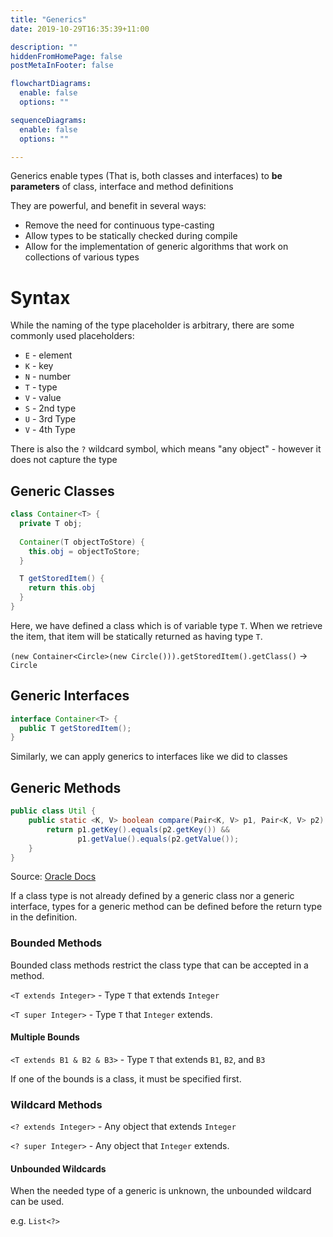 ```yaml
---
title: "Generics"
date: 2019-10-29T16:35:39+11:00

description: ""
hiddenFromHomePage: false
postMetaInFooter: false

flowchartDiagrams:
  enable: false
  options: ""

sequenceDiagrams: 
  enable: false
  options: ""

---
```


Generics enable types (That is, both classes and interfaces) to **be parameters** of class, interface and method definitions

They are powerful, and benefit in several ways:

- Remove the need for continuous type-casting
- Allow types to be statically checked during compile
- Allow for the implementation of generic algorithms that work on collections of various types

# Syntax

While the naming of the type placeholder is arbitrary, there are some commonly used placeholders:

- `E` - element
- `K` - key
- `N` - number
- `T` - type
- `V` - value
- `S` - 2nd type
- `U` -  3rd Type
- `V` -  4th Type

There is also the `?` wildcard symbol, which means "any object" - however it does not capture the type

## Generic Classes

```java
class Container<T> {
  private T obj;
  
  Container(T objectToStore) {
    this.obj = objectToStore;
  }

  T getStoredItem() {
    return this.obj
  }
}
```

Here, we have defined a class which is of variable type `T`. When we retrieve the item, that item will be statically returned as having type `T`.

`(new Container<Circle>(new Circle())).getStoredItem().getClass()` -> `Circle`

## Generic Interfaces

```java
interface Container<T> {
  public T getStoredItem();
}
```

Similarly, we can apply generics to interfaces like we did to classes

## Generic Methods


```java
public class Util {
    public static <K, V> boolean compare(Pair<K, V> p1, Pair<K, V> p2) {
        return p1.getKey().equals(p2.getKey()) &&
               p1.getValue().equals(p2.getValue());
    }
}
```

Source: [Oracle Docs](https://docs.oracle.com/javase/tutorial/java/generics/methods.html)

If a class type is not already defined by a generic class nor a generic interface, types for a generic method can be defined before the return type in the definition.

### Bounded Methods

Bounded class methods restrict the class type that can be accepted in a method.

`<T extends Integer>` - Type `T` that extends `Integer`

`<T super Integer>` - Type `T` that `Integer` extends.

#### Multiple Bounds

`<T extends B1 & B2 & B3>` - Type `T` that extends `B1`, `B2`, and `B3`

If one of the bounds is a class, it must be specified first.

### Wildcard Methods

`<? extends Integer>` - Any object that extends `Integer`

`<? super Integer>` - Any object that `Integer` extends.

#### Unbounded Wildcards

When the needed type of a generic is unknown, the unbounded wildcard can be used.

e.g. `List<?>`
